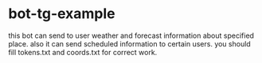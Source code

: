 # bot-tg-example
this bot can send to user weather and forecast information about specified place. also it can send scheduled information to certain users.
you should fill tokens.txt and coords.txt for correct work.
